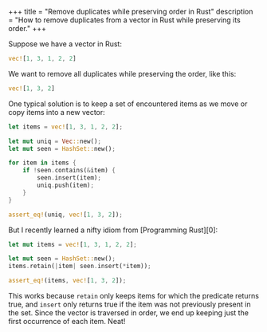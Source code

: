 +++
title = "Remove duplicates while preserving order in Rust"
description = "How to remove duplicates from a vector in Rust while preserving its order."
+++

Suppose we have a vector in Rust:

```rust
vec![1, 3, 1, 2, 2]
```

We want to remove all duplicates while preserving the order, like this:

```rust
vec![1, 3, 2]
```

One typical solution is to keep a set of encountered items as we move or copy items into a new vector:

```rust
let items = vec![1, 3, 1, 2, 2];

let mut uniq = Vec::new();
let mut seen = HashSet::new();

for item in items {
    if !seen.contains(&item) {
        seen.insert(item);
        uniq.push(item);
    }
}

assert_eq!(uniq, vec![1, 3, 2]);
```

But I recently learned a nifty idiom from [Programming Rust][0]:

```rust
let mut items = vec![1, 3, 1, 2, 2];

let mut seen = HashSet::new();
items.retain(|item| seen.insert(*item));

assert_eq!(items, vec![1, 3, 2]);
```

This works because `retain` only keeps items for which the predicate returns true, and `insert` only returns true if the item was not previously present in the set. Since the vector is traversed in order, we end up keeping just the first occurrence of each item. Neat!
